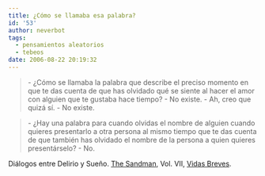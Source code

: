 ```yaml
---
title: ¿Cómo se llamaba esa palabra?
id: '53'
author: neverbot
tags:
  - pensamientos aleatorios
  - tebeos
date: 2006-08-22 20:19:32
---
```


> \- ¿Cómo se llamaba la palabra que describe el preciso momento en que te das cuenta de que has olvidado qué se siente al hacer el amor con alguien que te gustaba hace tiempo? 
  \- No existe. 
  \- Ah, creo que quizá sí. 
  \- No existe.

> \- ¿Hay una palabra para cuando olvidas el nombre de alguien cuando quieres presentarlo a otra persona al mismo tiempo que te das cuenta de que también has olvidado el nombre de la persona a quien quieres presentárselo? 
  \- No.

Diálogos entre Delirio y Sueño. [The Sandman](http://en.wikipedia.org/wiki/The_Sandman_(comic_book_series)), Vol. VII, [Vidas Breves](http://en.wikipedia.org/wiki/The_Sandman:_Brief_Lives).